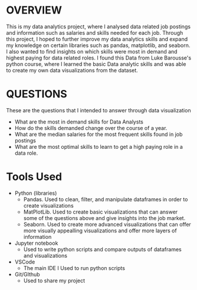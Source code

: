 # OVERVIEW

This is my data analytics project, where I analysed data related job postings and information such as salaries and skills needed for each job. Through this project, I hoped to further improve my data analytics skills and expand my knowledge on certain libraries such as pandas, matplotlib, and seaborn. I also wanted to find insights on which skills were most in demand and highest paying for data related roles. I found this Data from Luke Barousse's python course, where I learned the basic Data analytic skills and was able to create my own data visualizations from the dataset. 

# QUESTIONS
  These are the questions that I intended to answer through data visualization
  - What are the most in demand skills for Data Analysts
  - How do the skills demanded change over the course of a year.
  - What are the median salaries for the most frequent skills found in job postings
  - What are the most optimal skills to learn to get a high paying role in a data role.

# Tools Used
  - Python (libraries)
      - Pandas. Used to clean, filter, and manipulate dataframes in order to create visualizations
      - MatPlotLib. Used to create basic visualizations that can answer some of the questions above and give insights into the job market.
      - Seaborn. Used to create more advanced visualizations that can offer more visually appealling visualizations and offer more layers of information
  - Jupyter notebook
      - Used to write python scripts and compare outputs of dataframes and visualizations
  - VSCode
      - The main IDE I Used to run python scripts
  - Git/GIthub
      - Used to share my project
